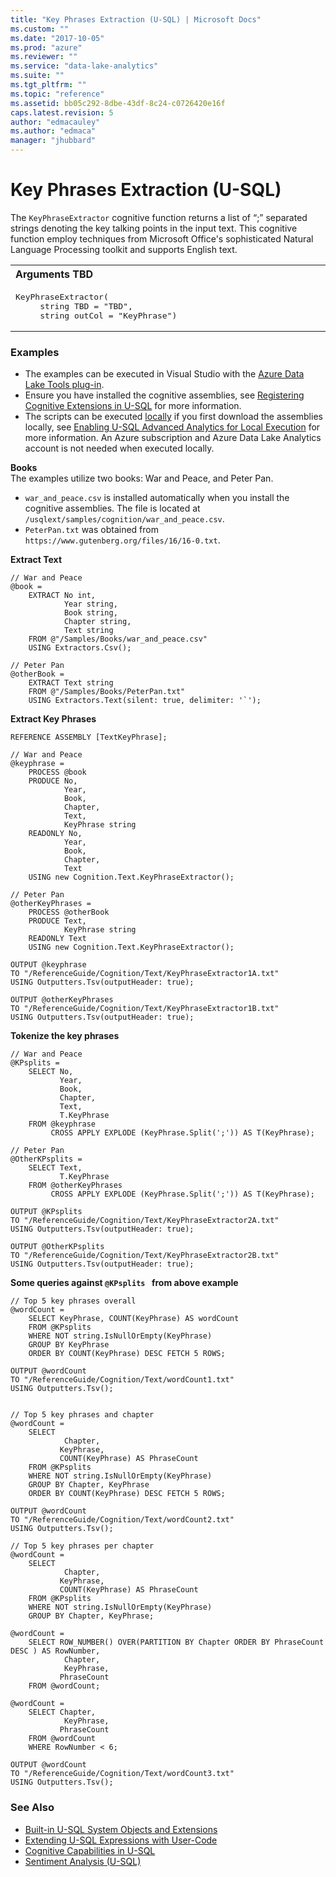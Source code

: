 ```yaml
---
title: "Key Phrases Extraction (U-SQL) | Microsoft Docs"
ms.custom: ""
ms.date: "2017-10-05"
ms.prod: "azure"
ms.reviewer: ""
ms.service: "data-lake-analytics"
ms.suite: ""
ms.tgt_pltfrm: ""
ms.topic: "reference"
ms.assetid: bb05c292-8dbe-43df-8c24-c0726420e16f
caps.latest.revision: 5
author: "edmacauley"
ms.author: "edmaca"
manager: "jhubbard"
---
```

# Key Phrases Extraction (U-SQL)
The `KeyPhraseExtractor` cognitive function returns a list of “;” separated strings denoting the key talking points in the input text. This cognitive function employ techniques from Microsoft Office's sophisticated Natural Language Processing toolkit and supports English text.

<table><th align="left">Arguments TBD</th><tr><td><pre>
KeyPhraseExtractor(                                                                                      
     string TBD = "TBD", 
     string outCol = "KeyPhrase")
</pre></td></tr></table>

### Examples
- The examples can be executed in Visual Studio with the [Azure Data Lake Tools plug-in](https://www.microsoft.com/download/details.aspx?id=49504).  
- Ensure you have installed the cognitive assemblies, see [Registering Cognitive Extensions in U-SQL](cognitive-capabilities-in-u-sql.md#registeringExtensions) for more information.
- The scripts can be executed [locally](https://docs.microsoft.com/azure/data-lake-analytics/data-lake-analytics-data-lake-tools-get-started#run-u-sql-locally) if you first download the assemblies locally, see [Enabling U-SQL Advanced Analytics for Local Execution](https://blogs.msdn.microsoft.com/azuredatalake/2017/02/20/enabling-u-sql-advanced-analytics-for-local-execution/) for more information.
An Azure subscription and Azure Data Lake Analytics account is not needed when executed locally.

**Books**  
The examples utilize two books: War and Peace, and Peter Pan.    
- `war_and_peace.csv` is installed automatically when you install the cognitive assemblies.  The file is located at `/usqlext/samples/cognition/war_and_peace.csv`.  
- `PeterPan.txt` was obtained from `https://www.gutenberg.org/files/16/16-0.txt`.

**Extract Text**
```
// War and Peace
@book =
    EXTRACT No int,
            Year string,
            Book string,
            Chapter string,
            Text string
    FROM @"/Samples/Books/war_and_peace.csv"
    USING Extractors.Csv();

// Peter Pan
@otherBook =
    EXTRACT Text string
    FROM @"/Samples/Books/PeterPan.txt"
    USING Extractors.Text(silent: true, delimiter: '`');
```

**Extract Key Phrases**
```
REFERENCE ASSEMBLY [TextKeyPhrase];

// War and Peace
@keyphrase =
    PROCESS @book
    PRODUCE No,
            Year,
            Book,
            Chapter,
            Text,
            KeyPhrase string
    READONLY No,
            Year,
            Book,
            Chapter,
            Text
    USING new Cognition.Text.KeyPhraseExtractor();

// Peter Pan
@otherKeyPhrases =
    PROCESS @otherBook
    PRODUCE Text,
            KeyPhrase string
    READONLY Text
    USING new Cognition.Text.KeyPhraseExtractor();

OUTPUT @keyphrase
TO "/ReferenceGuide/Cognition/Text/KeyPhraseExtractor1A.txt"
USING Outputters.Tsv(outputHeader: true);

OUTPUT @otherKeyPhrases
TO "/ReferenceGuide/Cognition/Text/KeyPhraseExtractor1B.txt"
USING Outputters.Tsv(outputHeader: true);
```

**Tokenize the key phrases**
```
// War and Peace
@KPsplits =
    SELECT No,
           Year,
           Book,
           Chapter,
           Text,
           T.KeyPhrase
    FROM @keyphrase
         CROSS APPLY EXPLODE (KeyPhrase.Split(';')) AS T(KeyPhrase);

// Peter Pan
@OtherKPsplits =
    SELECT Text,
           T.KeyPhrase 
    FROM @otherKeyPhrases
         CROSS APPLY EXPLODE (KeyPhrase.Split(';')) AS T(KeyPhrase);

OUTPUT @KPsplits
TO "/ReferenceGuide/Cognition/Text/KeyPhraseExtractor2A.txt"
USING Outputters.Tsv(outputHeader: true);

OUTPUT @OtherKPsplits
TO "/ReferenceGuide/Cognition/Text/KeyPhraseExtractor2B.txt"
USING Outputters.Tsv(outputHeader: true);
```

**Some queries against `@KPsplits ` from above example**
```
// Top 5 key phrases overall
@wordCount = 
    SELECT KeyPhrase, COUNT(KeyPhrase) AS wordCount
    FROM @KPsplits
    WHERE NOT string.IsNullOrEmpty(KeyPhrase)
    GROUP BY KeyPhrase
    ORDER BY COUNT(KeyPhrase) DESC FETCH 5 ROWS;

OUTPUT @wordCount
TO "/ReferenceGuide/Cognition/Text/wordCount1.txt"
USING Outputters.Tsv();


// Top 5 key phrases and chapter 
@wordCount =
    SELECT 
            Chapter,
           KeyPhrase,
           COUNT(KeyPhrase) AS PhraseCount
    FROM @KPsplits
    WHERE NOT string.IsNullOrEmpty(KeyPhrase)
    GROUP BY Chapter, KeyPhrase
    ORDER BY COUNT(KeyPhrase) DESC FETCH 5 ROWS;

OUTPUT @wordCount
TO "/ReferenceGuide/Cognition/Text/wordCount2.txt"
USING Outputters.Tsv();

// Top 5 key phrases per chapter 
@wordCount =
    SELECT 
            Chapter,
           KeyPhrase,
           COUNT(KeyPhrase) AS PhraseCount
    FROM @KPsplits
    WHERE NOT string.IsNullOrEmpty(KeyPhrase)
    GROUP BY Chapter, KeyPhrase;

@wordCount =
    SELECT ROW_NUMBER() OVER(PARTITION BY Chapter ORDER BY PhraseCount DESC ) AS RowNumber,
            Chapter,
            KeyPhrase,
           PhraseCount
    FROM @wordCount;

@wordCount =
    SELECT Chapter,
            KeyPhrase,
           PhraseCount
    FROM @wordCount
    WHERE RowNumber < 6;

OUTPUT @wordCount
TO "/ReferenceGuide/Cognition/Text/wordCount3.txt"
USING Outputters.Tsv();
```



### See Also
* [Built-in U-SQL System Objects and Extensions](built-in-u-sql-system-objects-and-extensions.md)
* [Extending U-SQL Expressions with User-Code](extending-u-sql-expressions-with-user-code.md)
* [Cognitive Capabilities in U-SQL](cognitive-capabilities-in-u-sql.md)
* [Sentiment Analysis (U-SQL)](sentiment-analysis-u-sql.md)



